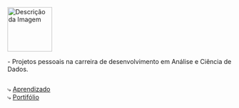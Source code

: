 
<p>
  <img align="left" src="https://content26.com/wp-content/uploads/AmazonNewGoogle2-300x300.jpg" height= 100px; weight= 100px alt="Descrição da Imagem">
   <p align="left" style="display: inline-block;">- Projetos pessoais na carreira de desenvolvimento em Análise e Ciência de Dados.
<br>
</p></p>


⤷  [Aprendizado](https://github.com/FelipeAndreolla/Aprendizado.git) <br>
⤷  [Portifólio](https://github.com/FelipeAndreolla/Portifolio)
